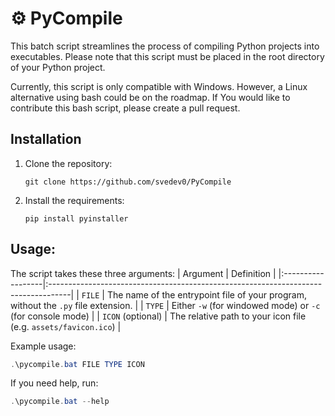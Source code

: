 # ⚙️ PyCompile

This batch script streamlines the process of compiling Python projects into executables. Please note that this script must be placed in the root directory of your Python project.

Currently, this script is only compatible with Windows. However, a Linux alternative using bash could be on the roadmap. If You would like to contribute this bash script, please create a pull request.

## Installation
1. Clone the repository:
    ```
    git clone https://github.com/svedev0/PyCompile
    ```
2. Install the requirements:
    ```
    pip install pyinstaller
    ```

## Usage:
The script takes these three arguments:
| Argument          | Definition                                                                         |
|:------------------|:-----------------------------------------------------------------------------------|
| `FILE`            | The name of the entrypoint file of your program, without the `.py` file extension. |
| `TYPE`            | Either `-w` (for windowed mode) or `-c` (for console mode)                         |
| `ICON` (optional) | The relative path to your icon file (e.g. `assets/favicon.ico`)                    |

Example usage:
```powershell
.\pycompile.bat FILE TYPE ICON
```

If you need help, run:
```powershell
.\pycompile.bat --help
```
